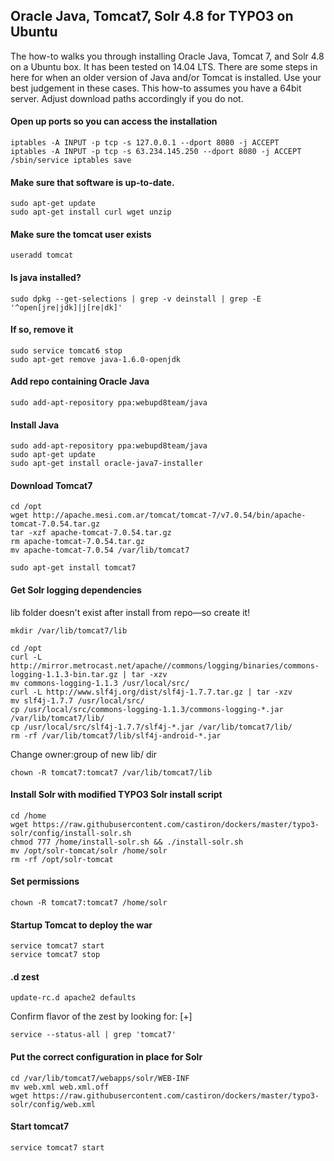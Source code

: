 ## Oracle Java, Tomcat7, Solr 4.8 for TYPO3 on Ubuntu

The how-to walks you through installing Oracle Java, Tomcat 7, and Solr 4.8 on a Ubuntu box. It has been tested on 14.04 LTS. There are some steps in here for when an older version of Java and/or Tomcat is installed. Use your best judgement in these cases. This how-to assumes you have a 64bit server. Adjust download paths accordingly if you do not.

#### Open up ports so you can access the installation

```
iptables -A INPUT -p tcp -s 127.0.0.1 --dport 8080 -j ACCEPT
iptables -A INPUT -p tcp -s 63.234.145.250 --dport 8080 -j ACCEPT
/sbin/service iptables save
```

#### Make sure that software is up-to-date.

```
sudo apt-get update
sudo apt-get install curl wget unzip
```

#### Make sure the tomcat user exists

```
useradd tomcat
```

#### Is java installed?

```
sudo dpkg --get-selections | grep -v deinstall | grep -E '^open[jre|jdk]|j[re|dk]'
```

#### If so, remove it

```
sudo service tomcat6 stop
sudo apt-get remove java-1.6.0-openjdk
```

#### Add repo containing Oracle Java

```
sudo add-apt-repository ppa:webupd8team/java
```

#### Install Java 

```
sudo add-apt-repository ppa:webupd8team/java
sudo apt-get update
sudo apt-get install oracle-java7-installer
```
#### Download Tomcat7

```
cd /opt
wget http://apache.mesi.com.ar/tomcat/tomcat-7/v7.0.54/bin/apache-tomcat-7.0.54.tar.gz
tar -xzf apache-tomcat-7.0.54.tar.gz
rm apache-tomcat-7.0.54.tar.gz
mv apache-tomcat-7.0.54 /var/lib/tomcat7
```
```
sudo apt-get install tomcat7
```
#### Get Solr logging dependencies

lib folder doesn't exist after install from repo—so create it!

```
mkdir /var/lib/tomcat7/lib
```

```
cd /opt
curl -L http://mirror.metrocast.net/apache//commons/logging/binaries/commons-logging-1.1.3-bin.tar.gz | tar -xzv
mv commons-logging-1.1.3 /usr/local/src/
curl -L http://www.slf4j.org/dist/slf4j-1.7.7.tar.gz | tar -xzv
mv slf4j-1.7.7 /usr/local/src/
cp /usr/local/src/commons-logging-1.1.3/commons-logging-*.jar /var/lib/tomcat7/lib/
cp /usr/local/src/slf4j-1.7.7/slf4j-*.jar /var/lib/tomcat7/lib/
rm -rf /var/lib/tomcat7/lib/slf4j-android-*.jar
```

Change owner:group of new lib/ dir

```
chown -R tomcat7:tomcat7 /var/lib/tomcat7/lib
```

#### Install Solr with modified TYPO3 Solr install script

```
cd /home
wget https://raw.githubusercontent.com/castiron/dockers/master/typo3-solr/config/install-solr.sh
chmod 777 /home/install-solr.sh && ./install-solr.sh
mv /opt/solr-tomcat/solr /home/solr
rm -rf /opt/solr-tomcat
```

#### Set permissions

```
chown -R tomcat7:tomcat7 /home/solr
```

#### Startup Tomcat to deploy the war

```
service tomcat7 start
service tomcat7 stop
```

#### .d zest

```
update-rc.d apache2 defaults
```

Confirm flavor of the zest by looking for: [+] 

```
service --status-all | grep 'tomcat7'
```

#### Put the correct configuration in place for Solr

```
cd /var/lib/tomcat7/webapps/solr/WEB-INF
mv web.xml web.xml.off
wget https://raw.githubusercontent.com/castiron/dockers/master/typo3-solr/config/web.xml
```

#### Start tomcat7

```
service tomcat7 start
```
